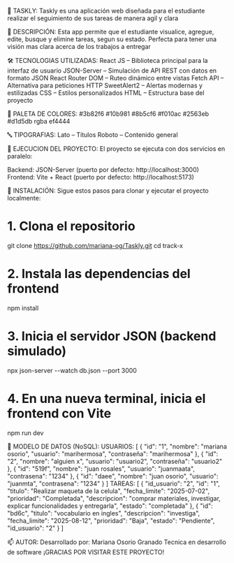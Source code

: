 📓 TASKLY:
Taskly es una aplicación web diseñada para el estudiante realizar el seguimiento de sus tareas de manera agil y clara

📌 DESCRIPCIÓN:
Esta app permite que el estudiante visualice, agregue, edite, busque y elimine tareas, segun su estado. Perfecta para tener una visión mas clara acerca de los trabajos a entregar

🛠️ TECNOLOGIAS UTILIZADAS:
React JS – Biblioteca principal para la interfaz de usuario
JSON-Server – Simulación de API REST con datos en formato JSON
React Router DOM – Ruteo dinámico entre vistas
Fetch API – Alternativa para peticiones HTTP
SweetAlert2 – Alertas modernas y estilizadas
CSS – Estilos personalizados
HTML – Estructura base del proyecto

🎨 PALETA DE COLORES:
 #3b82f6
 #10b981
 #8b5cf6
 #f010ac
 #2563eb
 #d1d5db
 rgba
 ef4444

🔤 TIPOGRAFIAS:
Lato – Títulos
Roboto – Contenido general

🚀 EJECUCION DEL PROYECTO:
 El proyecto se ejecuta con dos servicios en paralelo:

Backend: JSON-Server (puerto por defecto: http://localhost:3000)
Frontend: Vite + React (puerto por defecto: http://localhost:5173)

💾 INSTALACIÓN:
Sigue estos pasos para clonar y ejecutar el proyecto localmente:

# 1. Clona el repositorio
git clone https://github.com/mariana-og/Taskly.git
cd track-x

# 2. Instala las dependencias del frontend
npm install

# 3. Inicia el servidor JSON (backend simulado)
npx json-server --watch db.json --port 3000

# 4. En una nueva terminal, inicia el frontend con Vite
npm run dev

🧩 MODELO DE DATOS (NoSQL):
USUARIOS:
[
  {
    "id": "1",
    "nombre": "mariana osorio",
    "usuario": "marihermosa",
    "contraseña": "marihermosa"
  },
  {
    "id": "2",
    "nombre": "alguien x",
    "usuario": "usuario2",
    "contraseña": "usuario2"
  },
  {
    "id": "519f",
    "nombre": "juan rosales",
    "usuario": "juanmaata",
    "contrasena": "1234"
  },
  {
    "id": "daee",
    "nombre": "juan osorio",
    "usuario": "juanmta",
    "contrasena": "1234"
  }
]
TAREAS:
[
  {
    "id_usuario": "2",
    "id": "1",
    "titulo": "Realizar maqueta de la celula",
    "fecha_limite": "2025-07-02",
    "prioridad": "Completada",
    "descripcion": "comprar materiales, investigar, explicar funcionalidades y entregarla",
    "estado": "completada"
  },
  {
    "id": "bd6c",
    "titulo": "vocabulario en ingles",
    "descripcion": "investiga",
    "fecha_limite": "2025-08-12",
    "prioridad": "Baja",
    "estado": "Pendiente",
    "id_usuario": "2"
  }
]

📫 AUTOR:
Desarrollado por: Mariana Osorio Granado
Tecnica en desarrollo de software
¡GRACIAS POR VISITAR ESTE PROYECTO!
